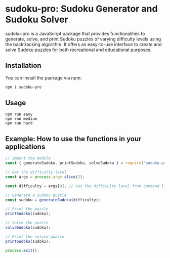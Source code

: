 # sudoku-pro: Sudoku Generator and Sudoku Solver

sudoku-pro is a JavaScript package that provides functionalities to generate, solve, and print Sudoku puzzles of varying difficulty levels using the backtracking algorithm. It offers an easy-to-use interface to create and solve Sudoku puzzles for both recreational and educational purposes.

## Installation

You can install the package via npm:

```bash
npm i sudoku-pro
```

## Usage

```npm
npm run easy
npm run medium
npm run hard
```

## Example: How to use the functions in your applications

```javascript
// Import the module
const { generateSudoku, printSudoku, solveSudoku } = require("sudoku-pro");

// Get the difficulty level
const args = process.argv.slice(2);

const difficulty = args[0]; // Get the difficulty level from command line arguments

// Generate a Sudoku puzzle
const sudoku = generateSudoku(difficulty);

// Print the puzzle
printSudoku(sudoku);

// Solve the puzzle
solveSudoku(sudoku);

// Print the solved puzzle
printSudoku(sudoku);

process.exit();
```

